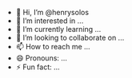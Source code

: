 - 👋 Hi, I’m @henrysolos
- 👀 I’m interested in ...
- 🌱 I’m currently learning ...
- 💞️ I’m looking to collaborate on ...
- 📫 How to reach me ...
- 😄 Pronouns: ...
- ⚡ Fun fact: ...

<!---
henrysolos/henrysolos is a ✨ special ✨ repository because its `README.md` (this file) appears on your GitHub profile.
You can click the Preview link to take a look at your changes.
--->
